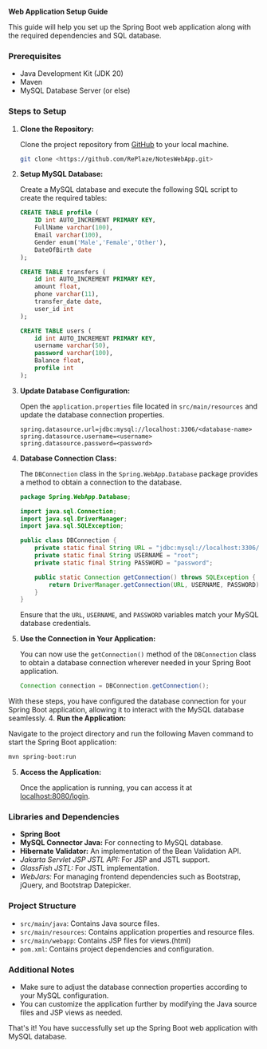 **Web Application Setup Guide**

This guide will help you set up the Spring Boot web application along with the required dependencies and SQL database.

### Prerequisites

- Java Development Kit (JDK 20)
- Maven
- MySQL Database Server (or else)

### Steps to Setup

1. **Clone the Repository:**

   Clone the project repository from [GitHub](https://github.com) to your local machine.

   ```bash
   git clone <https://github.com/RePlaze/NotesWebApp.git>
   ```

2. **Setup MySQL Database:**

   Create a MySQL database and execute the following SQL script to create the required tables:

   ```sql
   CREATE TABLE profile (
       ID int AUTO_INCREMENT PRIMARY KEY,
       FullName varchar(100),
       Email varchar(100),
       Gender enum('Male','Female','Other'),
       DateOfBirth date
   );

   CREATE TABLE transfers (
       id int AUTO_INCREMENT PRIMARY KEY,
       amount float,
       phone varchar(11),
       transfer_date date,
       user_id int
   );

   CREATE TABLE users (
       id int AUTO_INCREMENT PRIMARY KEY,
       username varchar(50),
       password varchar(100),
       Balance float,
       profile int
   );
   ```

3. **Update Database Configuration:**

   Open the `application.properties` file located in `src/main/resources` and update the database connection properties.

   ```properties
   spring.datasource.url=jdbc:mysql://localhost:3306/<database-name>
   spring.datasource.username=<username>
   spring.datasource.password=<password>
   ```

3. **Database Connection Class:**

   The `DBConnection` class in the `Spring.WebApp.Database` package provides a method to obtain a connection to the database.

   ```java
   package Spring.WebApp.Database;

   import java.sql.Connection;
   import java.sql.DriverManager;
   import java.sql.SQLException;

   public class DBConnection {
       private static final String URL = "jdbc:mysql://localhost:3306/crud";
       private static final String USERNAME = "root";
       private static final String PASSWORD = "password";

       public static Connection getConnection() throws SQLException {
           return DriverManager.getConnection(URL, USERNAME, PASSWORD);
       }
   }
   ```
   Ensure that the `URL`, `USERNAME`, and `PASSWORD` variables match your MySQL database credentials.


4. **Use the Connection in Your Application:**

   You can now use the `getConnection()` method of the `DBConnection` class to obtain a database connection wherever needed in your Spring Boot application.

   ```java
   Connection connection = DBConnection.getConnection();
   ```

With these steps, you have configured the database connection for your Spring Boot application, allowing it to interact with the MySQL database seamlessly.
4. **Run the Application:**

   Navigate to the project directory and run the following Maven command to start the Spring Boot application:

   ```bash
   mvn spring-boot:run
   ```

5. **Access the Application:**

   Once the application is running, you can access it at [localhost:8080/login](http://localhost:8080/login).

### Libraries and Dependencies

- **Spring Boot**
- **MySQL Connector Java:** For connecting to MySQL database.
- **Hibernate Validator:** An implementation of the Bean Validation API.
- *Jakarta Servlet JSP JSTL API:* For JSP and JSTL support.
- *GlassFish JSTL:* For JSTL implementation.
- *WebJars:* For managing frontend dependencies such as Bootstrap, jQuery, and Bootstrap Datepicker.

### Project Structure

- `src/main/java`: Contains Java source files.
- `src/main/resources`: Contains application properties and resource files.
- `src/main/webapp`: Contains JSP files for views.(html)
- `pom.xml`: Contains project dependencies and configuration.

### Additional Notes

- Make sure to adjust the database connection properties according to your MySQL configuration.
- You can customize the application further by modifying the Java source files and JSP views as needed.

That's it! You have successfully set up the Spring Boot web application with MySQL database.
